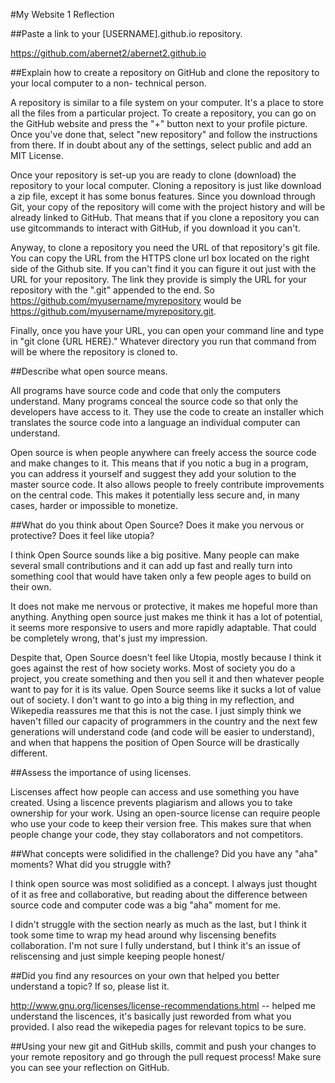 #My Website 1 Reflection

##Paste a link to your [USERNAME].github.io repository.

https://github.com/abernet2/abernet2.github.io

##Explain how to create a repository on GitHub and clone the repository to your local computer to a non-
technical person.

A repository is similar to a file system on your computer. It's a place to store all the files from a particular project. To create a repository, you can go on the GitHub website and press the "+" button next to your profile picture. Once you've done that, select "new repository" and follow the instructions from there. If in doubt about any of the settings, select public and add an MIT License.

Once your repository is set-up you are ready to clone (download) the repository to your local computer. Cloning a repository is just like download a zip file, except it has some bonus features. Since you download through Git, your copy of the repository will come with the project history and will be already linked to GitHub. That means that if you clone a repository you can use gitcommands to interact with GitHub, if you download it you can't.

Anyway, to clone a repository you need the URL of that repository's git file. You can copy the URL from the HTTPS clone url box located on the right side of the Github site. If you can't find it you can figure it out just with the URL for your repository. The link they provide is simply the URL for your repository with the ".git" appended to the end. So https://github.com/myusername/myrepository would be https://github.com/myusername/myrepository.git.

Finally, once you have your URL, you can open your command line and type in "git clone {URL HERE}." Whatever directory you run that command from will be where the repository is cloned to.

##Describe what open source means.

All programs have source code and code that only the computers understand. Many programs conceal the source code so that only the developers have access to it. They use the code to create an installer which translates the source code into a language an individual computer can understand.

Open source is when people anywhere can freely access the source code and make changes to it. This means that if you notic a bug in a program, you can address it yourself and suggest they add your solution to the master source code. It also allows people to freely contribute improvements on the central code. This makes it potentially less secure and, in many cases, harder or impossible to monetize.

##What do you think about Open Source? Does it make you nervous or protective? Does it feel like utopia?

I think Open Source sounds like a big positive. Many people can make several small contributions and it can add up fast and really turn into something cool that would have taken only a few people ages to build on their own.

It does not make me nervous or protective, it makes me hopeful more than anything. Anything open source just makes me think it has a lot of potential, it seems more responsive to users and more rapidly adaptable. That could be completely wrong, that's just my impression.

Despite that, Open Source doesn't feel like Utopia, mostly because I think it goes against the rest of how society works. Most of society you do a project, you create something and then you sell it and then whatever people want to pay for it is its value. Open Source seems like it sucks a lot of value out of society. I don't want to go into a big thing in my reflection, and Wikepedia reassures me that this is not the case. I just simply think we haven't filled our capacity of programmers in the country and the next few generations will understand code (and code will be easier to understand), and when that happens the position of Open Source will be drastically different.

##Assess the importance of using licenses.

Liscenses affect how people can access and use something you have created. Using a liscence prevents plagiarism and allows you to take ownership for your work. Using an open-source license can require people who use your code to keep their version free. This makes sure that when people change your code, they stay collaborators and not competitors.

##What concepts were solidified in the challenge? Did you have any "aha" moments? What did you struggle with?

I think open source was most solidified as a concept. I always just thought of it as free and collaborative, but reading about the difference between source code and computer code was a big "aha" moment for me.

I didn't struggle with the section nearly as much as the last, but I think it took some time to wrap my head around why liscensing benefits collaboration. I'm not sure I fully understand, but I think it's an issue of reliscensing and just simple keeping people honest/

##Did you find any resources on your own that helped you better understand a topic? If so, please list it.

http://www.gnu.org/licenses/license-recommendations.html  -- helped me understand the liscences, it's basically just reworded from what you provided. I also read the wikepedia pages for relevant topics to be sure.

##Using your new git and GitHub skills, commit and push your changes to your remote repository and go through the pull request process! Make sure you can see your reflection on GitHub. 